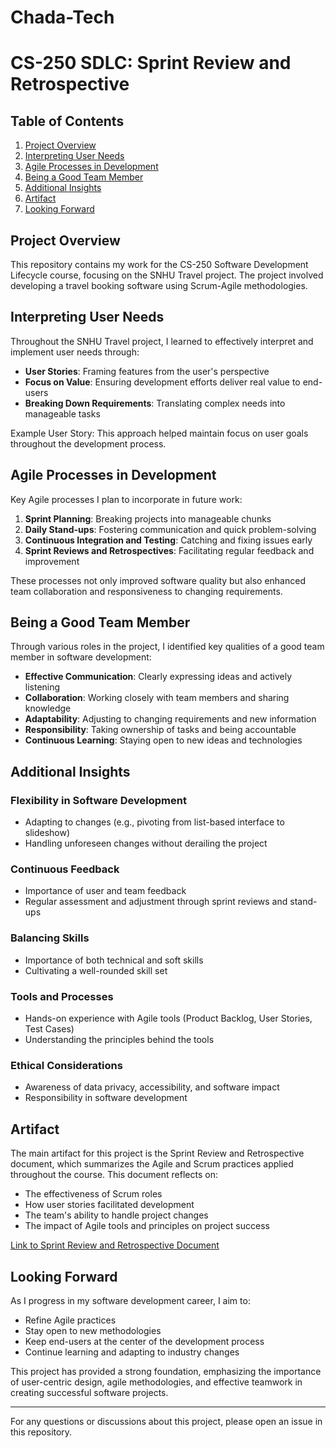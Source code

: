 # Chada-Tech
# CS-250 SDLC: Sprint Review and Retrospective

## Table of Contents
1. [Project Overview](#project-overview)
2. [Interpreting User Needs](#interpreting-user-needs)
3. [Agile Processes in Development](#agile-processes-in-development)
4. [Being a Good Team Member](#being-a-good-team-member)
5. [Additional Insights](#additional-insights)
6. [Artifact](#artifact)
7. [Looking Forward](#looking-forward)

## Project Overview

This repository contains my work for the CS-250 Software Development Lifecycle course, focusing on the SNHU Travel project. The project involved developing a travel booking software using Scrum-Agile methodologies.

## Interpreting User Needs

Throughout the SNHU Travel project, I learned to effectively interpret and implement user needs through:

- **User Stories**: Framing features from the user's perspective
- **Focus on Value**: Ensuring development efforts deliver real value to end-users
- **Breaking Down Requirements**: Translating complex needs into manageable tasks

Example User Story:
This approach helped maintain focus on user goals throughout the development process.

## Agile Processes in Development

Key Agile processes I plan to incorporate in future work:

1. **Sprint Planning**: Breaking projects into manageable chunks
2. **Daily Stand-ups**: Fostering communication and quick problem-solving
3. **Continuous Integration and Testing**: Catching and fixing issues early
4. **Sprint Reviews and Retrospectives**: Facilitating regular feedback and improvement

These processes not only improved software quality but also enhanced team collaboration and responsiveness to changing requirements.

## Being a Good Team Member

Through various roles in the project, I identified key qualities of a good team member in software development:

- **Effective Communication**: Clearly expressing ideas and actively listening
- **Collaboration**: Working closely with team members and sharing knowledge
- **Adaptability**: Adjusting to changing requirements and new information
- **Responsibility**: Taking ownership of tasks and being accountable
- **Continuous Learning**: Staying open to new ideas and technologies

## Additional Insights

### Flexibility in Software Development
- Adapting to changes (e.g., pivoting from list-based interface to slideshow)
- Handling unforeseen changes without derailing the project

### Continuous Feedback
- Importance of user and team feedback
- Regular assessment and adjustment through sprint reviews and stand-ups

### Balancing Skills
- Importance of both technical and soft skills
- Cultivating a well-rounded skill set

### Tools and Processes
- Hands-on experience with Agile tools (Product Backlog, User Stories, Test Cases)
- Understanding the principles behind the tools

### Ethical Considerations
- Awareness of data privacy, accessibility, and software impact
- Responsibility in software development

## Artifact

The main artifact for this project is the Sprint Review and Retrospective document, which summarizes the Agile and Scrum practices applied throughout the course. This document reflects on:

- The effectiveness of Scrum roles
- How user stories facilitated development
- The team's ability to handle project changes
- The impact of Agile tools and principles on project success

[Link to Sprint Review and Retrospective Document]([./SprintReviewAndRetrospective.pdf](https://github.com/Ifeoluwa90/Chada-Tech/blob/main/CS250%20Sprint%20Review%20and%20Retrospective%20Final.pdf))

## Looking Forward

As I progress in my software development career, I aim to:
- Refine Agile practices
- Stay open to new methodologies
- Keep end-users at the center of the development process
- Continue learning and adapting to industry changes

This project has provided a strong foundation, emphasizing the importance of user-centric design, agile methodologies, and effective teamwork in creating successful software projects.

---

For any questions or discussions about this project, please open an issue in this repository.
